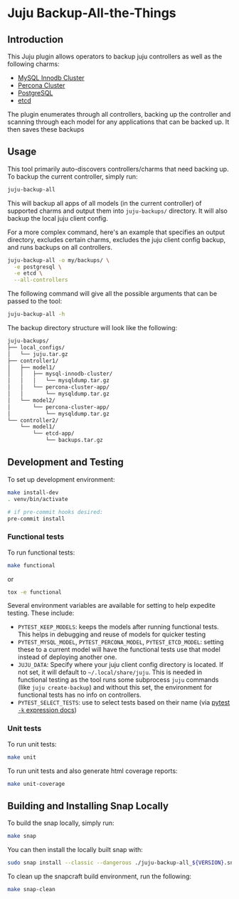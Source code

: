# Juju Backup-All-the-Things

## Introduction

This Juju plugin allows operators to backup juju controllers as well as the following charms:
- [MySQL Innodb Cluster](https://charmhub.io/mysql-innodb-cluster)
- [Percona Cluster](https://charmhub.io/percona-cluster)
- [PostgreSQL](https://charmhub.io/postgresql)
- [etcd](https://charmhub.io/etcd)

The plugin enumerates through all controllers, backing up the controller and scanning through each model for any
applications that can be backed up. It then saves these backups

## Usage

This tool primarily auto-discovers controllers/charms that need backing up. To backup the current controller, simply run:

```bash
juju-backup-all
```

This will backup all apps of all models (in the current controller) of supported charms and output them into
`juju-backups/` directory. It will also backup the local juju client config.

For a more complex command, here's an example that specifies an output directory, excludes certain charms, excludes the
juju client config backup, and runs backups on all controllers.

```bash
juju-backup-all -o my/backups/ \
  -e postgresql \
  -e etcd \
  --all-controllers
```

The following command will give all the possible arguments that can be passed to the tool:

```bash
juju-backup-all -h
```

The backup directory structure will look like the following:

```bash
juju-backups/
├── local_configs/
│   └── juju.tar.gz
├── controller1/
│   ├── model1/
│   │   ├── mysql-innodb-cluster/
│   │   │   └── mysqldump.tar.gz
│   │   └── percona-cluster-app/
│   │       └── mysqldump.tar.gz
│   └── model2/
│       └── percona-cluster-app/
│           └── mysqldump.tar.gz
└── controller2/
    └── model1/
        └── etcd-app/
            └── backups.tar.gz
```

## Development and Testing

To set up development environment:

```bash
make install-dev
. venv/bin/activate

# if pre-commit hooks desired:
pre-commit install
```

### Functional tests

To run functional tests:

```bash
make functional
```

or

```bash
tox -e functional
```

Several environment variables are available for setting to help expedite testing.
These include:

- `PYTEST_KEEP_MODELS`: keeps the models after running functional tests. This helps in debugging and reuse of models
for quicker testing
- `PYTEST_MYSQL_MODEL`, `PYTEST_PERCONA_MODEL`, `PYTEST_ETCD_MODEL`: setting these to a current model will have the functional tests use
that model instead of deploying another one.
- `JUJU_DATA`: Specify where your juju client config directory is located. If not set, it will default to
`~/.local/share/juju`. This is needed in functional testing as the tool runs some subprocess `juju` commands
(like `juju create-backup`) and without this set, the environment for functional tests has no info on controllers.
- `PYTEST_SELECT_TESTS`: use to select tests based on their name (via
[pytest `-k` expression docs](https://docs.pytest.org/en/latest/example/markers.html#using-k-expr-to-select-tests-based-on-their-name))

### Unit tests

To run unit tests:

```bash
make unit
```

To run unit tests and also generate html coverage reports:

```bash
make unit-coverage
```

## Building and Installing Snap Locally

To build the snap locally, simply run:

```bash
make snap
```

You can then install the locally built snap with:

```bash
sudo snap install --classic --dangerous ./juju-backup-all_${VERSION}.snap
```

To clean up the snapcraft build environment, run the following:

```bash
make snap-clean
```
